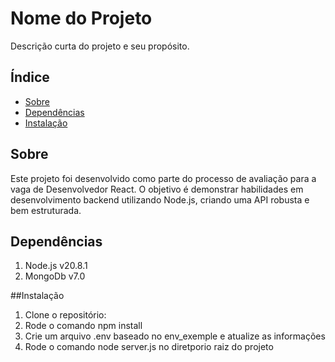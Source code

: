 # Nome do Projeto

Descrição curta do projeto e seu propósito.

## Índice

- [Sobre](#sobre)
- [Dependências](#sobre)
- [Instalação](#instalação)


## Sobre
Este projeto foi desenvolvido como parte do processo de avaliação para a vaga de Desenvolvedor React. O objetivo é demonstrar habilidades em desenvolvimento backend utilizando Node.js, criando uma API robusta e bem estruturada.

## Dependências
1. Node.js v20.8.1
2. MongoDb v7.0

##Instalação
1. Clone o repositório:
2. Rode o comando npm install
3. Crie um arquivo .env baseado no env_exemple e atualize as informações
4. Rode o comando node server.js  no diretporio raiz do projeto

